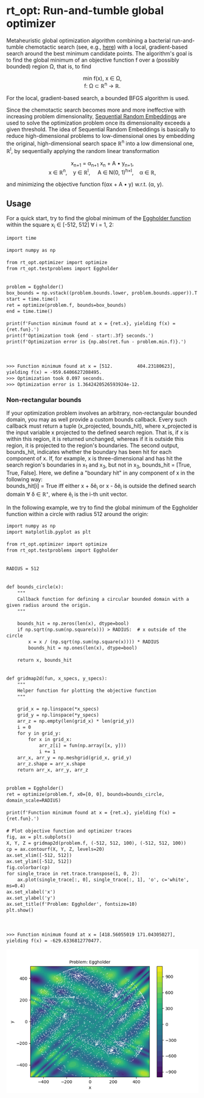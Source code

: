 # rt_opt: Run-and-tumble global optimizer

Metaheuristic global optimization algorithm combining a bacterial run-and-tumble chemotactic search
(see, e.g., [here](https://www.ncbi.nlm.nih.gov/pmc/articles/PMC5418374/)) with a local,
gradient-based search around the best minimum candidate points.
The algorithm's goal is to find the global minimum of an objective function f over a (possibly
bounded) region Ω, that is, to find

<center>
min f(x), x ∈ Ω, <br/>
f: Ω ⊂ ℝ<sup>n</sup> → ℝ.
</center>

For the local, gradient-based search, a bounded BFGS algorithm is used.

Since the chemotactic search becomes more and more ineffective with increasing problem
dimensionality,
[Sequential Random Embeddings](http://www.lamda.nju.edu.cn/huyq/papers/ijcai16-sre.pdf) are used
to solve the optimization problem once its dimensionality exceeds a given threshold. The idea of
Sequential Random Embeddings is basically to reduce high-dimensional problems to low-dimensional
ones by embedding the original, high-dimensional search space ℝ<sup>n</sup> into a low dimensional
one, ℝ<sup>l</sup>, by sequentially applying the random linear transformation

<center>
x<sub>n+1</sub> = α<sub>n+1</sub> x<sub>n</sub> + A • y<sub>n+1</sub>,<br>
x ∈ ℝ<sup>n</sup>,&nbsp;&nbsp;&nbsp;&nbsp;y ∈ ℝ<sup>l</sup>,&nbsp;&nbsp;&nbsp;&nbsp;
A ∈ N(0, 1)<sup>h×l</sup>,&nbsp;&nbsp;&nbsp;&nbsp;α ∈ ℝ,
</center>

and minimizing the objective function f(αx + A • y) w.r.t. (α, y).

## Usage
For a quick start, try to find the global minimum of the
[Eggholder function](https://www.sfu.ca/~ssurjano/egg.html) within the square
x<sub>i</sub> ∈ [-512, 512] ∀ i = 1, 2:
```
import time

import numpy as np

from rt_opt.optimizer import optimize
from rt_opt.testproblems import Eggholder


problem = Eggholder()
box_bounds = np.vstack((problem.bounds.lower, problem.bounds.upper)).T
start = time.time()
ret = optimize(problem.f, bounds=box_bounds)
end = time.time()

print(f'Function minimum found at x = {ret.x}, yielding f(x) = {ret.fun}.')
print(f'Optimization took {end - start:.3f} seconds.')
print(f'Optimization error is {np.abs(ret.fun - problem.min.f)}.')



>>> Function minimum found at x = [512.         404.23180623], yielding f(x) = -959.6406627208495.
>>> Optimization took 0.097 seconds.
>>> Optimization error is 1.3642420526593924e-12.
```

### Non-rectangular bounds
If your optimization problem involves an arbitrary, non-rectangular bounded domain, you may as well
provide a custom bounds callback. Every such callback must return a tuple (x_projected, bounds_hit),
where x_projected is the input variable x projected to the defined search region. That is, if x is
within this region, it is returned unchanged, whereas if it is outside this region, it is projected
to the region's boundaries. The second output, bounds_hit, indicates whether the boundary has been
hit for each component of x. If, for example, x is three-dimensional and has hit the search region's
boundaries in x<sub>1</sub> and x<sub>3</sub>, but not in x<sub>3</sub>,
bounds_hit = [True, True, False]. Here, we define a "boundary hit" in any component of x in the
following way:<br>
bounds_hit[i] = True iff either x + δê<sub>i</sub> or x - δê<sub>i</sub> is outside
the defined search domain ∀ δ ∈ ℝ⁺, where ê<sub>i</sub> is the i-th unit vector.

In the following example, we try to find the global minimum of the Eggholder function within a
circle with radius 512 around the origin:
```
import numpy as np
import matplotlib.pyplot as plt

from rt_opt.optimizer import optimize
from rt_opt.testproblems import Eggholder


RADIUS = 512


def bounds_circle(x):
    """
    Callback function for defining a circular bounded domain with a given radius around the origin.
    """

    bounds_hit = np.zeros(len(x), dtype=bool)
    if np.sqrt(np.sum(np.square(x))) > RADIUS:  # x outside of the circle
        x = x / (np.sqrt(np.sum(np.square(x)))) * RADIUS
        bounds_hit = np.ones(len(x), dtype=bool)

    return x, bounds_hit


def gridmap2d(fun, x_specs, y_specs):
    """
    Helper function for plotting the objective function
    """

    grid_x = np.linspace(*x_specs)
    grid_y = np.linspace(*y_specs)
    arr_z = np.empty(len(grid_x) * len(grid_y))
    i = 0
    for y in grid_y:
        for x in grid_x:
            arr_z[i] = fun(np.array([x, y]))
            i += 1
    arr_x, arr_y = np.meshgrid(grid_x, grid_y)
    arr_z.shape = arr_x.shape
    return arr_x, arr_y, arr_z


problem = Eggholder()
ret = optimize(problem.f, x0=[0, 0], bounds=bounds_circle, domain_scale=RADIUS)

print(f'Function minimum found at x = {ret.x}, yielding f(x) = {ret.fun}.')

# Plot objective function and optimizer traces
fig, ax = plt.subplots()
X, Y, Z = gridmap2d(problem.f, (-512, 512, 100), (-512, 512, 100))
cp = ax.contourf(X, Y, Z, levels=20)
ax.set_xlim([-512, 512])
ax.set_ylim([-512, 512])
fig.colorbar(cp)
for single_trace in ret.trace.transpose(1, 0, 2):
    ax.plot(single_trace[:, 0], single_trace[:, 1], 'o', c='white', ms=0.4)
ax.set_xlabel('x')
ax.set_ylabel('y')
ax.set_title(f'Problem: Eggholder', fontsize=10)
plt.show()



>>> Function minimum found at x = [418.56055019 171.04305027], yielding f(x) = -629.6336812770477.
```
![Example Trace](example_trace.png)

